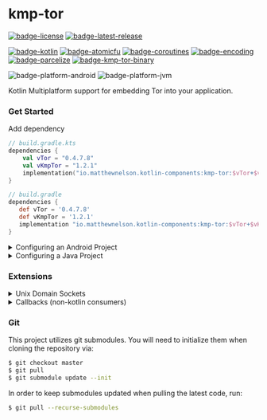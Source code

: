 # kmp-tor
[![badge-license]][url-license]
[![badge-latest-release]][url-latest-release]

[![badge-kotlin]][url-kotlin]
[![badge-atomicfu]][url-atomicfu]
[![badge-coroutines]][url-coroutines]
[![badge-encoding]][url-encoding]
[![badge-parcelize]][url-parcelize]
[![badge-kmp-tor-binary]][url-kmp-tor-binary]

![badge-platform-android]
![badge-platform-jvm]

Kotlin Multiplatform support for embedding Tor into your application.

### Get Started

<!-- TAG_VERSION -->

Add dependency  
```kotlin
// build.gradle.kts
dependencies {
    val vTor = "0.4.7.8"
    val vKmpTor = "1.2.1"
    implementation("io.matthewnelson.kotlin-components:kmp-tor:$vTor+$vKmpTor")
}
```
<!-- TAG_VERSION -->

```groovy
// build.gradle
dependencies {
   def vTor = '0.4.7.8'
   def vKmpTor = '1.2.1'
   implementation "io.matthewnelson.kotlin-components:kmp-tor:$vTor+$vKmpTor"
}
```

<details>
    <summary>Configuring an Android Project</summary>


 - See the Android section of [Configuring Gradle][url-kmp-tor-binary] 
   to setup things up so the Tor binaries are properly extracted upon app install.

 - By default, `TorService` needs no configuration and runs in the background. For configuring 
   it to run as a Foreground service, see the following:
     - [Configuring Attrs][url-android-kotlin-attrs]
     - [Configuring Manifest][url-android-kotlin-manifest]

<!-- TODO: Add sample code for retrieving TorManager -->
 - See the [Sample App][url-android-kotlin-app] for a basic setup of `TorManager` and your `TorConfig`.  

</details>

<details>
    <summary>Configuring a Java Project</summary>


 - See the [JavaFX Sample App Gradle Configuration][url-javafx-kotlin-gradle]
   for a basic gradle/dependency configuration.  
 - See the [JavaFx Sample App][url-javafx-kotlin-app] 
   for a basic setup example.  
 - Run the JavaFx Sample via `./gradlew :samples:kotlin:javafx:run -PKMP_TARGETS=JVM` from terminal 
   or cmd prompt.
     - Note: Be sure to run `git submodule update --init` if you haven't yet so git 
       submodules are initialized.

</details>

### Extensions

<details>
    <summary>Unix Domain Sockets</summary>

### Tor supports use of unix domain sockets on Linux (and Android) for the following:
 - ControlPort
 - SocksPort
 - HiddenServicePort

### How to enable unix domain socket support for the `ControlPort`:
 - For Android, **nothing is needed**.
 - For JVM, you will need to add the following dependency to your Linux distributions:

<!-- TAG_VERSION -->

```kotlin
// build.gradlew.kts
dependencies {
    val vTor = "0.4.7.8"
    val vKmpTor = "1.2.1"
    
    implementation("io.matthewnelson.kotlin-components:kmp-tor:$vTor+$vKmpTor")
    
    if (isLinuxBuild) {
        // Add the Unix Domain Socket support extension
        implementation("io.matthewnelson.kotlin-components:kmp-tor-ext-unix-socket:$vKmpTor")
    }
}
```

See the [JavaFX Sample App Gradle Configuration][url-javafx-kotlin-gradle]
`dependencies` block for more info.

If neither `TorConfig.Setting.Ports.Control` or `TorConfig.Setting.UnixSockets.Control` are expressed in 
your config, `TorConfig.Setting.UnixSockets.Control` will always be the preferred setting for establishing 
a connection to Tor's control port, **if support is had (JVM + Linux + extension, or on Android)**. To 
override this behavior, you can express the `TorConfig.Setting.Ports.Control` setting when providing your 
config at startup.

### How to enable unix domain socket support for the `SocksPort` and `HiddenServicePort` settings:
 - Be running on Linux (or Android)

</details>

<details>
    <summary>Callbacks (non-kotlin consumers)</summary>

 - For Java projects (who can't use coroutines), you can "wrap" `TorManager` in an implementation 
   that uses callbacks (ie. `CallbackTorManager`).

<!-- TAG_VERSION -->

```groovy
// build.gradle
dependencies {
    def vTor = '0.4.7.8'
    def vKmpTor = '1.2.1'

    implementation "io.matthewnelson.kotlin-components:kmp-tor:$vTor+$vKmpTor"
    // Add the callback extension
    implementation "io.matthewnelson.kotlin-components:kmp-tor-ext-callback-manager:$vKmpTor"

    // You will also need to add the Kotlin Gradle Plugin, and Coroutines dependency.
    
    // If not Android, you will also need to import the binaries for the platforms you wish to
    // support.
}
```

```java
// Wrapping TorManager instance in its Callback instance (Java)
public class Example1 {
    
    // ..
    TorManager instance = TorManager.newInstance(/* ... */);

    // Wrap that mug...
    CallbackTorManager torManager = new CallbackTorManager(
        instance,
        uncaughtException -> {
            Log.e("MyJavaApp", "Some TorCallback isn't handling an exception...", uncaughtException);
        }
     );
}
```

 - All requests use coroutines under the hood and are Main thread safe. 
   Results will be dispatched to the supplied callback on the Main thread.

```java
// Multiple callbacks of different styles (Java)
public class Example2 {
    
    // ...
    Task startTask = torManager.start(
        t -> Log.e(TAG, "Failed to start Tor", t),
        startSuccess -> {

            Log.d(TAG, "Tor started successfully");

            Task restartTask = torManager.restart(
                null, // fail silently by omitting failure callback
                (TorCallback<Object>) restartSuccess -> {

                    Log.d(TAG, "Tor restarted successfully");

                    Task restartTask2 = torManager.restart(
                        // Use the provided instance that will automatically throw
                        // the exception, which will pipe it to the handler.
                        TorCallback.THROW,

                        new TorCallback<Object>() {
                            @Override
                            public void invoke(Object o) {
                                Log.d(TAG, "Tor restarted successfully");
                            }
                        }
                    );
                }
            );
        }
    );
}
```

 - Android (Java):
     - [Android Sample App][url-android-java-app]
     - [Android Sample Gradle][url-android-java-gradle]
 - JavaFx (Java):
     - [JavaFx Sample App][url-javafx-java-app]
     - [JavaFx Sample Gradle][url-javafx-java-gradle]
     - Run the sample via `./gradlew :samples:java:javafx:run -PKMP_TARGETS=JVM` from terminal
       or cmd prompt.
         - Note: Be sure to run `git submodule update --init` if you haven't yet so git
           submodules are initialized.

</details>

### Git

This project utilizes git submodules. You will need to initialize them when
cloning the repository via:

```bash
$ git checkout master
$ git pull
$ git submodule update --init
```

In order to keep submodules updated when pulling the latest code, run:
```bash
$ git pull --recurse-submodules
```

<!-- TAG_VERSION -->
<!-- If Tor version was updated, don't forget to update [badge-kmp-tor-binary] -->

[badge-latest-release]: https://img.shields.io/badge/latest--release-0.4.7.8+1.2.1-5d2f68.svg?logo=torproject&style=flat&logoColor=5d2f68
[badge-license]: https://img.shields.io/badge/license-Apache%20License%202.0-blue.svg?style=flat

<!-- TAG_DEPENDENCIES -->
[badge-kotlin]: https://img.shields.io/badge/kotlin-1.6.21-blue.svg?logo=kotlin
[badge-atomicfu]: https://img.shields.io/badge/atomicfu-0.17.3-blue.svg?logo=kotlin
[badge-coroutines]: https://img.shields.io/badge/coroutines-1.6.3-blue.svg?logo=kotlin
[badge-encoding]: https://img.shields.io/badge/encoding-1.1.3-blue.svg?style=flat
[badge-parcelize]: https://img.shields.io/badge/parcelize-0.1.0-blue.svg?style=flat
[badge-kmp-tor-binary]: https://img.shields.io/badge/kmp--tor--binary-0.4.7.8-5d2f68.svg?logo=torproject&style=flat&logoColor=5d2f68

<!-- TAG_PLATFORMS -->
[badge-platform-android]: https://camo.githubusercontent.com/b1d9ad56ab51c4ad1417e9a5ad2a8fe63bcc4755e584ec7defef83755c23f923/687474703a2f2f696d672e736869656c64732e696f2f62616467652f706c6174666f726d2d616e64726f69642d3645444238442e7376673f7374796c653d666c6174
[badge-platform-jvm]: https://camo.githubusercontent.com/700f5dcd442fd835875568c038ae5cd53518c80ae5a0cf12c7c5cf4743b5225b/687474703a2f2f696d672e736869656c64732e696f2f62616467652f706c6174666f726d2d6a766d2d4442343133442e7376673f7374796c653d666c6174

[url-latest-release]: https://github.com/05nelsonm/kmp-tor/releases/latest
[url-license]: https://www.apache.org/licenses/LICENSE-2.0
[url-kotlin]: https://kotlinlang.org
[url-atomicfu]: https://github.com/Kotlin/kotlinx.atomicfu
[url-coroutines]: https://github.com/Kotlin/kotlinx.coroutines
[url-encoding]: https://github.com/05nelsonm/component-encoding
[url-parcelize]: https://github.com/05nelsonm/component-parcelize
[url-kmp-tor-binary]: https://github.com/05nelsonm/kmp-tor-binary
[url-android-kotlin-app]: https://github.com/05nelsonm/kmp-tor/tree/master/samples/kotlin/android/src/main/java/io/matthewnelson/kmp/tor/sample/kotlin/android
[url-android-kotlin-attrs]: https://github.com/05nelsonm/kmp-tor/blob/master/samples/kotlin/android/src/main/res/values/attrs.xml
[url-android-kotlin-manifest]: https://github.com/05nelsonm/kmp-tor/blob/master/samples/kotlin/android/src/main/AndroidManifest.xml
[url-android-java-app]: https://github.com/05nelsonm/kmp-tor/blob/master/samples/java/android/src/main/java/io/matthewnelson/kmp/tor/sample/java/android/App.java
[url-android-java-gradle]: https://github.com/05nelsonm/kmp-tor/blob/master/samples/java/android/build.gradle
[url-javafx-kotlin-app]: https://github.com/05nelsonm/kmp-tor/blob/master/samples/kotlin/javafx/src/jvmMain/kotlin/io/matthewnelson/kmp/tor/sample/kotlin/javafx/SampleApp.kt
[url-javafx-kotlin-gradle]: https://github.com/05nelsonm/kmp-tor/blob/master/samples/kotlin/javafx/build.gradle.kts
[url-javafx-java-app]: https://github.com/05nelsonm/kmp-tor/blob/master/samples/java/javafx/src/main/java/io/matthewnelson/kmp/tor/sample/java/javafx/App.java
[url-javafx-java-gradle]: https://github.com/05nelsonm/kmp-tor/blob/master/samples/java/javafx/build.gradle

